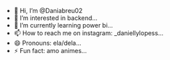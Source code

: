 - 👋 Hi, I’m @Daniabreu02
- 👀 I’m interested in backend...
- 🌱 I’m currently learning power bi...
- 📫 How to reach me on instagram: _daniellylopess...
- 😄 Pronouns: ela/dela...
- ⚡ Fun fact: amo animes...

<!---
Daniabreu02/Daniabreu02 is a ✨ special ✨ repository because its `README.md` (this file) appears on your GitHub profile.
You can click the Preview link to take a look at your changes.
--->
